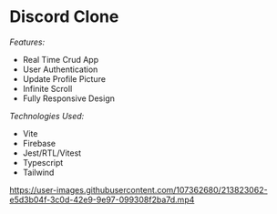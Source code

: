 # Discord Clone

_Features:_

- Real Time Crud App
- User Authentication
- Update Profile Picture
- Infinite Scroll
- Fully Responsive Design

_Technologies Used:_

- Vite
- Firebase
- Jest/RTL/Vitest
- Typescript
- Tailwind

https://user-images.githubusercontent.com/107362680/213823062-e5d3b04f-3c0d-42e9-9e97-099308f2ba7d.mp4
